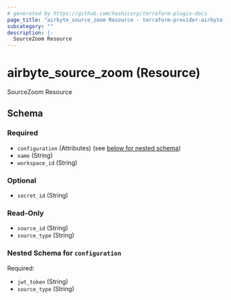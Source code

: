 ```yaml
---
# generated by https://github.com/hashicorp/terraform-plugin-docs
page_title: "airbyte_source_zoom Resource - terraform-provider-airbyte-new"
subcategory: ""
description: |-
  SourceZoom Resource
---
```


# airbyte_source_zoom (Resource)

SourceZoom Resource



<!-- schema generated by tfplugindocs -->
## Schema

### Required

- `configuration` (Attributes) (see [below for nested schema](#nestedatt--configuration))
- `name` (String)
- `workspace_id` (String)

### Optional

- `secret_id` (String)

### Read-Only

- `source_id` (String)
- `source_type` (String)

<a id="nestedatt--configuration"></a>
### Nested Schema for `configuration`

Required:

- `jwt_token` (String)
- `source_type` (String)


